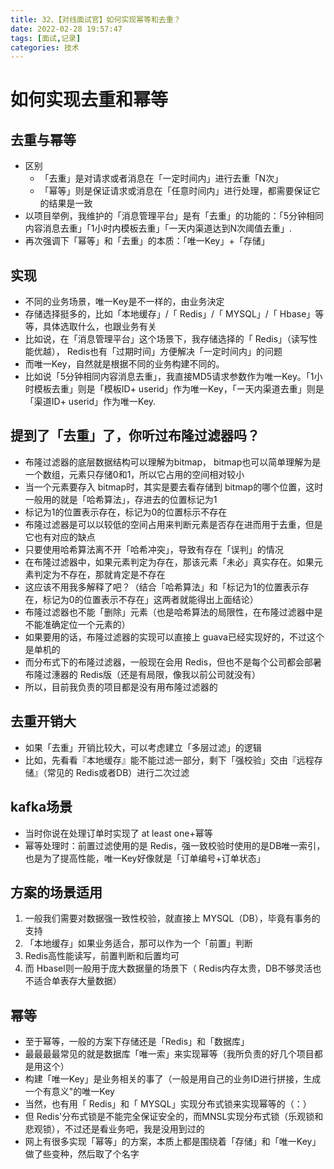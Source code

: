 ```yaml
---
title: 32、【对线面试官】如何实现幂等和去重？
date: 2022-02-28 19:57:47
tags: [面试,记录]
categories: 技术
---
```

# 如何实现去重和幂等

## 去重与幂等

- 区别
  - 「去重」是对请求或者消息在「一定时间内」进行去重「N次」
  - 「幂等」则是保证请求或消息在「任意时间内」进行处理，都需要保证它的结果是一致
- 以项目举例，我维护的「消息管理平台」是有「去重」的功能的：「5分钟相同内容消息去重」「1小时内模板去重」「一天内渠道达到N次阈值去重」.
- 再次强调下「幂等」和「去重」的本质：「唯一Key」+「存储」

## 实现

- 不同的业务场景，唯一Key是不一样的，由业务決定
- 存储选择挺多的，比如「本地缓存」/「 Redis」/「 MYSQL」/「 Hbase」等等，具体选取什么，也跟业务有关
- 比如说，在「消息管理平台」这个场景下，我存储选择的「 Redis」（读写性能优越）， Redis也有「过期时间」方便解决「一定时间内」的问题
- 而唯一Key，自然就是根据不同的业务构建不同的。
- 比如说「5分钟相同内容消息去重」，我直接MD5请求参数作为唯一Key。「1小时模板去重」则是「模板ID+ userid」作为唯一Key，「ー天内渠道去重」则是「渠道ID+ userid」作为唯一Key.

## 提到了「去重」了，你听过布隆过滤器吗？

- 布隆过滤器的底层数据结构可以理解为bitmap， bitmap也可以简单理解为是一个数组，元素只存储0和1，所以它占用的空间相对较小
- 当一个元素要存入 bitmap时，其实是要去看存储到 bitmap的哪个位置，这时一般用的就是「哈希算法」，存进去的位置标记为1
- 标记为1的位置表示存在，标记为0的位置标示不存在
- 布隆过滤器是可以以较低的空间占用来判断元素是否存在进而用于去重，但是它也有对应的缺点
- 只要使用哈希算法离不开「哈希冲突」，导致有存在「误判」的情况
- 在布隆过滤器中，如果元素判定为存在，那该元素「未必」真实存在。如果元素判定为不存在，那就肯定是不存在
- 这应该不用我多解释了吧？（结合「哈希算法」和「标记为1的位置表示存在，标记为0的位置表示不存在」这两者就能得出上面结论）
- 布隆过滤器也不能「删除」元素（也是哈希算法的局限性，在布隆过滤器中是不能准确定位一个元素的）
- 如果要用的话，布隆过滤器的实现可以直接上 guava已经实现好的，不过这个是单机的
- 而分布式下的布隆过滤器，一般现在会用 Redis，但也不是每个公司都会部暑布隆过潓器的 Redis版（还是有局限，像我以前公司就没有）
- 所以，目前我负责的项目都是没有用布隆过滤器的

## 去重开销大

- 如果「去重」开销比较大，可以考虑建立「多层过滤」的逻辑
- 比如，先看看『本地缓存』能不能过滤一部分，剩下「强校验」交由『远程存储』（常见的 Redis或者DB）进行二次过滤

## kafka场景

- 当时你说在处理订单时实现了 at least one+幂等
- 幂等处理时：前置过滤使用的是 Redis，强一致校验时使用的是DB唯一索引，也是为了提高性能，唯一Key好像就是「订单编号+订单状态」

## 方案的场景适用

1. 一般我们需要对数据强一致性校验，就直接上 MYSQL（DB），毕竟有事务的支持
2. 「本地缓存」如果业务适合，那可以作为一个「前置」判断
3. Redis高性能读写，前置判断和后置均可
4. 而 Hbasel则一般用于庞大数据量的场景下（ Redis内存太贵，DB不够灵活也不适合单表存大量数据）

## 幂等

- 至于幂等，一般的方案下存储还是「Redis」和「数据库」
- 最最最最常见的就是数据库「唯一索」来实现幂等（我所负责的好几个项目都是用这个）
- 构建「唯一Key」是业务相关的事了（一般是用自己的业务ID进行拼接，生成一个有意义"的唯一Key
- 当然，也有用「 Redis」和「 MYSQL」实现分布式锁来实现幂等的（：）
- 但 Redis'分布式锁是不能完全保证安全的，而MNSL实现分布式锁（乐观锁和悲观锁），不过还是看业务吧，我是没用到过的
- 网上有很多实现「幂等」的方案，本质上都是围绕着「存储」和「唯一Key」做了些变种，然后取了个名字